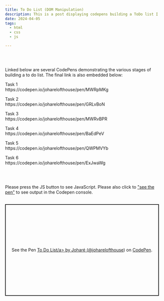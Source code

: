 ```yaml
---
title: To Do List (DOM Manipulation)
description: This is a post displaying codepens building a ToDo list I created using HTML, CSS and JavaScript.
date: 2024-04-05
tags:
  - html
  - css
  - js

---
```

<br>
<br>
<p>Linked below are several CodePens demonstrating the various stages of building a to do list. The final link is also embedded below:</p>

<p>Task 1<br>
https://codepen.io/joharelofthouse/pen/MWRpMKg</p>

<p>Task 2<br>
https://codepen.io/joharelofthouse/pen/GRLvBoN</p>

<p>Task 3<br>
https://codepen.io/joharelofthouse/pen/MWRvBPR</p>

<p>Task 4<br>
https://codepen.io/joharelofthouse/pen/BaEdPeV</p>

<p>Task 5<br>
https://codepen.io/joharelofthouse/pen/QWPMVYb</p>

<p>Task 6<br>
https://codepen.io/joharelofthouse/pen/ExJwaWg</p>
<br>
<br>
<p>Please press the <span class="pink pinkOpp">JS</span> button to see <span class="pink pinkOpp">JavaScript</span>. Please also click to <a href="https://codepen.io/joharelofthouse/pen/ExJwaWg">"see the pen"</a> to see output in the Codepen console.
<br>
<br>
<p class="codepen" data-height="300" data-theme-id="dark" data-default-tab="js" data-slug-hash="ExJwaWg" data-user="joharelofthouse" style="height: 300px; box-sizing: border-box; display: flex; align-items: center; justify-content: center; border: 2px solid; margin: 1em 0; padding: 1em;">
  <span>See the Pen <a href="https://codepen.io/joharelofthouse/pen/ExJwaWg">
  To Do List/a> by Joharé (<a href="https://codepen.io/joharelofthouse">@joharelofthouse</a>)
  on <a href="https://codepen.io">CodePen</a>.</span>
</p>
<script async src="https://cpwebassets.codepen.io/assets/embed/ei.js"></script>
